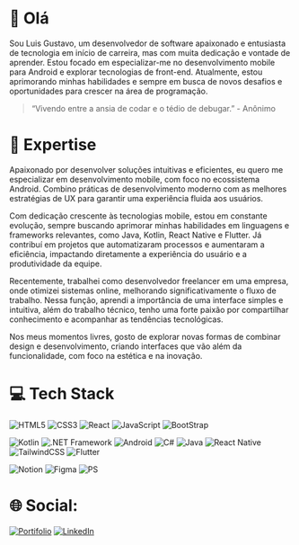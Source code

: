 # 👋 Olá

Sou Luis Gustavo, um desenvolvedor de software apaixonado e entusiasta de tecnologia em início de carreira, mas com muita dedicação e vontade de aprender. Estou focado em especializar-me no desenvolvimento mobile para Android e explorar tecnologias de front-end. Atualmente, estou aprimorando minhas habilidades e sempre em busca de novos desafios e oportunidades para crescer na área de programação.

> “Vivendo entre a ansia de codar e o tédio de debugar.” - Anônimo

# 🚀 Expertise

Apaixonado por desenvolver soluções intuitivas e eficientes, eu quero me especializar em desenvolvimento mobile, com foco no ecossistema Android. Combino práticas de desenvolvimento moderno com as melhores estratégias de UX para garantir uma experiência fluida aos usuários.

Com dedicação crescente às tecnologias mobile, estou em constante evolução, sempre buscando aprimorar minhas habilidades em linguagens e frameworks relevantes, como Java, Kotlin, React Native e Flutter. Já contribuí em projetos que automatizaram processos e aumentaram a eficiência, impactando diretamente a experiência do usuário e a produtividade da equipe.

Recentemente, trabalhei como desenvolvedor freelancer em uma empresa, onde otimizei sistemas online, melhorando significativamente o fluxo de trabalho. Nessa função, aprendi a importância de uma interface simples e intuitiva, além do trabalho técnico, tenho uma forte paixão por compartilhar conhecimento e acompanhar as tendências tecnológicas. 

Nos meus momentos livres, gosto de explorar novas formas de combinar design e desenvolvimento, criando interfaces que vão além da funcionalidade, com foco na estética e na inovação.

# 💻 Tech Stack
![HTML5](https://img.shields.io/badge/html5-%23E34F26.svg?style=for-the-badge&logo=html5&logoColor=white) ![CSS3](https://img.shields.io/badge/css3-%231572B6.svg?style=for-the-badge&logo=css3&logoColor=white) ![React](https://img.shields.io/badge/react-%2320232a.svg?style=for-the-badge&logo=react&logoColor=%2361DAFB) ![JavaScript](https://img.shields.io/badge/javascript-%23323330.svg?style=for-the-badge&logo=javascript&logoColor=%23F7DF1E) ![BootStrap](https://img.shields.io/badge/Bootstrap-563D7C?style=for-the-badge&logo=bootstrap&logoColor=white)


![Kotlin](https://img.shields.io/badge/Kotlin-ad28ec?&style=for-the-badge&logo=kotlin&logoColor=white) ![.NET Framework](https://img.shields.io/badge/.NET-5C2D91?style=for-the-badge&logo=.net&logoColor=white) ![Android](https://img.shields.io/badge/Android-3DDC84?style=for-the-badge&logo=android&logoColor=white) ![C#](https://img.shields.io/badge/C%23-239120?style=for-the-badge&logo=c-sharp&logoColor=white) ![Java](https://img.shields.io/badge/Java-ED8B00?style=for-the-badge&logo=openjdk&logoColor=white) ![React Native](https://img.shields.io/badge/React_Native-20232A?style=for-the-badge&logo=react&logoColor=61DAFB) ![TailwindCSS](https://img.shields.io/badge/Tailwind_CSS-38B2AC?style=for-the-badge&logo=tailwind-css&logoColor=white) ![Flutter](https://img.shields.io/badge/Flutter-02569B?style=for-the-badge&logo=flutter&logoColor=white)


![Notion](https://img.shields.io/badge/Notion-%23000000.svg?style=for-the-badge&logo=notion&logoColor=white) ![Figma](https://img.shields.io/badge/Figma-F24E1E?style=for-the-badge&logo=figma&logoColor=white) ![PS](https://img.shields.io/badge/Adobe%20Photoshop-31A8FF?style=for-the-badge&logo=Adobe%20Photoshop&logoColor=black)

# 🌐 Social:
[![Portifolio](https://img.shields.io/badge/website-000000?style=for-the-badge&logo=About.me&logoColor=white)](https://infogr.com.br/devgustta/) [![LinkedIn](https://img.shields.io/badge/LinkedIn-0077B5?style=for-the-badge&logo=linkedin&logoColor=white)](https://www.linkedin.com/in/gustacostta/)
